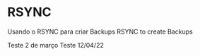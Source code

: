 # RSYNC

Usando o RSYNC para criar Backups 
RSYNC to create Backups

Teste 2 de março
Teste 12/04/22